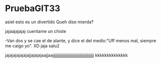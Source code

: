 # PruebaGIT33
asiel esto es un divertido
Queh dise mierda? 


jajaajajajaj cuentame un chiste

-Van dos y se cae el de alante, y dice el del medio:"Uff menos mal, siempre me caigo yo". XD jaja salu2

jajajajajajajajjajajajaajjaajjjjjjjjjjjjjjjjjjjjjjjjjjjjjjjjjjjjjjjj
kkkkkkkkkkkkkk
